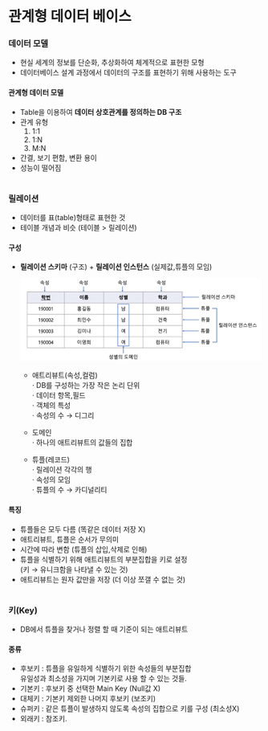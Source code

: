 # 관계형 데이터 베이스 

### 데이터 모델
- 현실 세계의 정보를 단순화, 추상화하여 체계적으로 표현한 모형 
- 데이터베이스 설계 과정에서 데이터의 구조를 표현하기 위해 사용하는 도구 

#### 관계형 데이터 모델
- Table을 이용하여 **데이터 상호관계를 정의하는 DB 구조** 
- 관계 유형 
  1) 1:1   
  2) 1:N    
  3) M:N   
- 간결, 보기 편함, 변환 용이
- 성능이 떨어짐 

#
### 릴레이션 
- 데이터를 표(table)형태로 표현한 것 
- 테이블 개념과 비슷 (테이블 > 릴레이션)

#### 구성
- **릴레이션 스키마** (구조) + **릴레이션 인스턴스** (실제값,튜플의 모임)   

  <img src="/Oracle/img/릴레이션.png">

  - 애트리뷰트(속성,컬럼)   
   ·	DB를 구성하는 가장 작은 논리 단위    
   · 데이터 항목,필드    
   · 객체의 특성	   
   · 속성의 수 → 디그리    
   
  - 도메인        
   · 하나의 애트리뷰트의 값들의 집합    
   
  - 튜플(레코드)     
   · 릴레이션 각각의 행    
   · 속성의 모임    
   · 튜플의 수 → 카디널리티    
  
#### 특징
- 튜플들은 모두 다름 (똑같은 데이터 저장 X) 
- 애트리뷰트, 튜플은 순서가 무의미 
- 시간에 따라 변함 (튜플의 삽입,삭제로 인해)
- 튜플을 식별하기 위해 애트리뷰트의 부분집합을 키로 설정    
  (키 → 유니크함을 나타낼 수 있는 것) 
- 애트리뷰트는 원자 값만을 저장 (더 이상 쪼갤 수 없는 것)
  

#
### 키(Key) 
- DB에서 튜플을 찾거나 정렬 할 때 기준이 되는 애트리뷰트 

#### 종류
- 후보키 : 튜플을 유일하게 식별하기 위한 속성들의 부분집합    
     	   유일성과 최소성을 가지며 기본키로 사용 할 수 있는 것들. 
- 기본키 : 후보키 중 선택한 Main Key (Null값 X) 
- 대체키 : 기본키 제외한 나머지 후보키 (보조키) 
- 슈퍼키 : 같은 튜플이 발생하지 않도록 속성의 집합으로 키를 구성 (최소성X)
- 외래키 : 참조키. 



  


